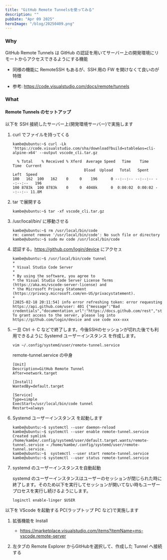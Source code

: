 ```yaml
---
title: "GitHub Remote Tunnelsを使ってみる"
description: ""
pubDate: "Apr 09 2025"
heroImage: "/blog/20250409.png"
---
```


### Why

GitHub Remote Tunnels は GitHub の認証を用いてサーバー上の開発環境にリモートからアクセスできるようにする機能

- 同様の機能に RemoteSSH もあるが、SSH 用の FW を開けなくて良いのが特徴

- 参考: https://code.visualstudio.com/docs/remote/tunnels

### What

#### Remote Tunnels のセットアップ

以下を SSH 接続したサーバー上(開発環境サーバー)で実施します

1. curl でファイルを持ってくる

   ```shell
   kambe@ubuntu:~$ curl -Lk 'https://code.visualstudio.com/sha/download?build=stable&os=cli-alpine-x64' --output vscode_cli.tar.gz

     % Total    % Received % Xferd  Average Speed   Time    Time     Time  Current
                                   Dload  Upload   Total   Spent    Left  Speed
   100   162  100   162    0     0    196      0 --:--:-- --:--:-- --:--:--   196
   100 8783k  100 8783k    0     0  4048k      0  0:00:02  0:00:02 --:--:-- 11.8M
   ```

1. tar で展開する

   ```shell
   kambe@ubuntu:~$ tar -xf vscode_cli.tar.gz
   ```

1. /usr/local/bin/ に移動させる

   ```shell
   kambe@ubuntu:~$ rm /usr/local/bin/code
   rm: cannot remove '/usr/local/bin/code': No such file or directory
   kambe@ubuntu:~$ sudo mv code /usr/local/bin/code
   ```

1. 認証する。https://github.com/login/device にアクセㇲ

   ```shell
   kambe@ubuntu:~$ /usr/local/bin/code tunnel
   *
   * Visual Studio Code Server
   *
   * By using the software, you agree to
   * the Visual Studio Code Server License Terms (https://aka.ms/vscode-server-license) and
   * the Microsoft Privacy Statement (https://privacy.microsoft.com/en-US/privacystatement).
   *
   [2025-02-18 20:11:54] info error refreshing token: error requesting https://api.github.com/user: 401 {"message":"Bad credentials","documentation_url":"https://docs.github.com/rest","status":"401"}
   To grant access to the server, please log into https://github.com/login/device and use code xxx-xxx
   ```

1. 一旦 Ctrl ＋ C などで終了します。今後SSHのセッションが切れた後でも利用できるように Systemd ユーザーインスタンス を作成します。

   ```shell
   vim ~/.config/systemd/user/remote-tunnel.service
   ```


   remote-tunnel.service の中身
   ```
   [Unit]
   Description=GitHub Remote Tunnel
   After=network.target

   [Install]
   WantedBy=default.target

   [Service]
   Type=simple
   ExecStart=/usr/local/bin/code tunnel
   Restart=always
   ```

1. Systemd ユーザーインスタンス を起動します

   ```shell
   kambe@ubuntu:~$ systemctl --user daemon-reload
   kambe@ubuntu:~$ systemctl --user enable remote-tunnel.service
   Created symlink /home/kambe/.config/systemd/user/default.target.wants/remote-tunnel.service → /home/kambe/.config/systemd/user/remote-tunnel.service.
   kambe@ubuntu:~$  systemctl --user start remote-tunnel.service
   kambe@ubuntu:~$ systemctl --user status remote-tunnel.service
   ```

1. systemd のユーザーインスタンスを自動起動

   systemd のユーザーインスタンスはユーザーのセッションが閉じられた時に終了します。そのため以下を実行してセッションが開いてない時もユーザープロセスを実行し続けるようにします。
   ```shell
   loginctl enable-linger $USER
   ```

以下を VScode を起動する PC(ラップトップ PC など)で実施します

1. 拡張機能を Install

   - https://marketplace.visualstudio.com/items?itemName=ms-vscode.remote-server

1. 左タブの Remote Explorer からGitHubを選択して、作成した Tunnel へ接続する

